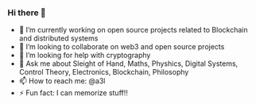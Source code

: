 ### Hi there 👋

- 🔭 I’m currently working on open source projects related to Blockchain and distributed systems
- 👯 I’m looking to collaborate on web3 and open source projects
- 🤔 I’m looking for help with cryptography
- 💬 Ask me about Sleight of Hand, Maths, Physhics, Digital Systems, Control Theory, Electronics, Blockchain, Philosophy
- 📫 How to reach me: @a3l
- ⚡ Fun fact: I can memorize stuff!!
